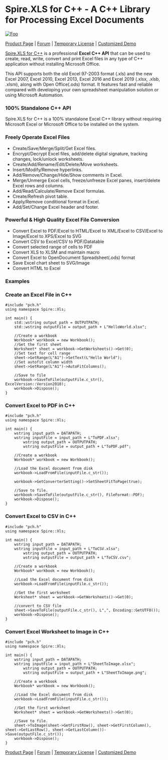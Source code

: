 # Spire.XLS for C++ - A C++ Library for Processing Excel Documents

[![Foo](https://i.imgur.com/VwKGaGh.png)](https://www.e-iceblue.com/Introduce/xls-for-CPP.html)

[Product Page](https://www.e-iceblue.com/Introduce/xls-for-CPP.html)  |  [Forum](https://www.e-iceblue.com/forum/spire-xls-f4.html) | [Temporary License](https://www.e-iceblue.com/TemLicense.html) | [Customized Demo](https://www.e-iceblue.com/Misc/customized-demo.html)

[Spire.XLS for C++](https://www.e-iceblue.com/Introduce/xls-for-CPP.html) is a professional **Excel C++ API** that can be used to create, read, write, convert and print Excel files in any type of C++ application without installing Microsoft Office.

This API supports both the old Excel 97-2003 format (.xls) and the new Excel 2007, Excel 2010, Excel 2013, Excel 2016 and Excel 2019 (.xlsx, .xlsb, .xlsm), along with Open Office(.ods) format. It features fast and reliable compared with developing your own spreadsheet manipulation solution or using Microsoft Automation.

### 100% Standalone C++ API

Spire.XLS for C++ is a 100% standalone Excel C++ library without requiring Microsoft Excel or Microsoft Office to be installed on the system.

### Freely Operate Excel Files

- Create/Save/Merge/Split/Get Excel files.
- Encrypt/Decrypt Excel files, add/delete digital signature, tracking changes, lock/unlock worksheets.
- Create/Add/Rename/Edit/Delete/Move worksheets.
- Insert/Modify/Remove hyperlinks.
- Add/Remove/Change/Hide/Show comments in Excel.
- Merge/Unmerge Excel cells, freeze/unfreeze Excel panes, insert/delete Excel rows and columns.
- Add/Read/Calculate/Remove Excel formulas.
- Create/Refresh pivot table.
- Apply/Remove conditional format in Excel.
- Add/Set/Change Excel header and footer.

### Powerful & High Quality Excel File Conversion

- Convert Excel to PDF/Excel to HTML/Excel to XML/Excel to CSV/Excel to Image/Excel to XPS/Excel to SVG
- Convert CSV to Excel/CSV to PDF/Datatable
- Convert selected range of cells to PDF
- Convert XLS to XLSM and maintain macro
- Convert Excel to OpenDocument Spreadsheet(.ods) format
- Save Excel chart sheet to SVG/Image
- Convert HTML to Excel

### Examples
### Create an Excel File in C++

```
#include "pch.h"
using namespace Spire::Xls;

int main() {
	std::wstring output_path = OUTPUTPATH;
	std::wstring outputFile = output_path + L"HelloWorld.xlsx";

	//Create a workbook
	Workbook* workbook = new Workbook();
	//Get the first sheet
	Worksheet* sheet = workbook->GetWorksheets()->Get(0);
	//Set text for cell range
	sheet->GetRange(L"A1")->SetText(L"Hello World");
	//Set autofit column width 
	sheet->GetRange(L"A1")->AutoFitColumns();

	//Save to file
	workbook->SaveToFile(outputFile.c_str(), ExcelVersion::Version2010);
	workbook->Dispose();
}
```

### Convert Excel to PDF in C++

```
#include "pch.h"
using namespace Spire::Xls;

int main() {
	wstring input_path = DATAPATH;
	wstring inputFile = input_path + L"ToPDF.xlsx";
    	wstring output_path = OUTPUTPATH;
    	wstring outputFile = output_path + L"ToPDF.pdf";

	//Create a workbook
	Workbook* workbook = new Workbook();

	//Load the Excel document from disk
	workbook->LoadFromFile(inputFile.c_str());

	workbook->GetConverterSetting()->SetSheetFitToPage(true);

	//Save to file.
	workbook->SaveToFile(outputFile.c_str(), FileFormat::PDF);
	workbook->Dispose();
}
```

### Convert Excel to CSV in C++

```
#include "pch.h"
using namespace Spire::Xls;

int main() {
	wstring input_path = DATAPATH;
	wstring inputFile = input_path + L"ToCSV.xlsx";
    	wstring output_path = OUTPUTPATH;
    	wstring outputFile = output_path + L"ToCSV.csv";

	//Create a workbook
	Workbook* workbook = new Workbook();

	//Load the Excel document from disk
	workbook->LoadFromFile(inputFile.c_str());

	//Get the first worksheet
	Worksheet* sheet = workbook->GetWorksheets()->Get(0);

	//convert to CSV file
	sheet->SaveToFile(outputFile.c_str(), L",", Encoding::GetUTF8());
	workbook->Dispose();
}
```

### Convert Excel Worksheet to Image in C++

```
#include "pch.h"
using namespace Spire::Xls;

int main() {
	wstring input_path = DATAPATH;
	wstring inputFile = input_path + L"SheetToImage.xlsx";
    	wstring output_path = OUTPUTPATH;
    	wstring outputFile = output_path + L"SheetToImage.png";

	//Create a workbook
	Workbook* workbook = new Workbook();

	//Load the Excel document from disk
	workbook->LoadFromFile(inputFile.c_str());

	//Get the first worksheet
	Worksheet* sheet = workbook->GetWorksheets()->Get(0);

	//Save to file.
	sheet->ToImage(sheet->GetFirstRow(), sheet->GetFirstColumn(), sheet->GetLastRow(), sheet->GetLastColumn())->Save(outputFile.c_str());
	workbook->Dispose();
}
```

[Product Page](https://www.e-iceblue.com/Introduce/xls-for-CPP.html)  |  [Forum](https://www.e-iceblue.com/forum/spire-xls-f4.html) | [Temporary License](https://www.e-iceblue.com/TemLicense.html) | [Customized Demo](https://www.e-iceblue.com/Misc/customized-demo.html)
